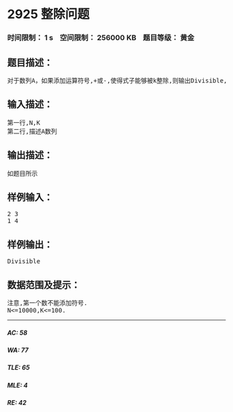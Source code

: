 # 2925 整除问题   
### 时间限制： 1 s&nbsp;&nbsp;&nbsp;&nbsp;空间限制： 256000 KB&nbsp;&nbsp;&nbsp;&nbsp;题目等级： 黄金  
## 题目描述：  

<pre>
对于数列A，如果添加运算符号,+或-,使得式子能够被k整除,则输出Divisible,否则输出Not divisible
</pre>
  
  
## 输入描述：  

<pre>
第一行,N,K
第二行,描述A数列
</pre>
  
  
## 输出描述：  

<pre>
如题目所示
</pre>
  
  
## 样例输入：  

<pre>
2 3
1 4
</pre>
  
  
## 样例输出：  

<pre>
Divisible
</pre>
  
  
## 数据范围及提示：  

<pre>
注意,第一个数不能添加符号.
N<=10000,K<=100.
</pre>
  
  
***  

##### AC: 58  
##### WA: 77  
##### TLE: 65  
##### MLE: 4  
##### RE: 42  
